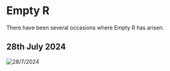 # Empty R

There have been several occasions where Empty R has arisen.

## 28th July 2024

![28/7/2024](https://github.com/user-attachments/assets/7d6afe59-ad73-4e97-bc3d-87c1a066a95a)
